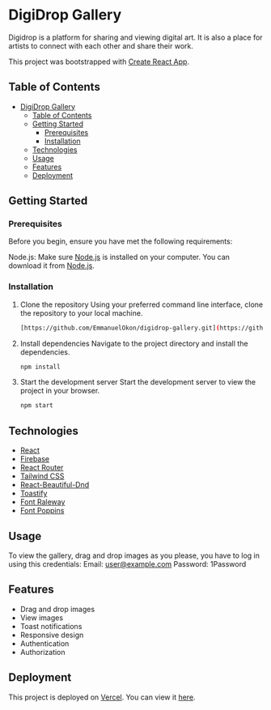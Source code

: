 # DigiDrop Gallery

Digidrop is a platform for sharing and viewing digital art. It is also a place for artists to connect with each other and share their work.

This project was bootstrapped with [Create React App](https://github.com/facebook/create-react-app).

## Table of Contents

- [DigiDrop Gallery](#digidrop-gallery)
  - [Table of Contents](#table-of-contents)
  - [Getting Started](#getting-started)
    - [Prerequisites](#prerequisites)
    - [Installation](#installation)
  - [Technologies](#technologies)
  - [Usage](#usage)
  - [Features](#features)
  - [Deployment](#deployment)

## Getting Started

### Prerequisites

Before you begin, ensure you have met the following requirements:

Node.js: Make sure [Node.js](https://nodejs.org/) is installed on your computer. You can download it from [Node.js](https://nodejs.org/).

### Installation

1. Clone the repository
   Using your preferred command line interface, clone the repository to your local machine.

   ```sh
   [https://github.com/EmmanuelOkon/digidrop-gallery.git](https://github.com/EmmanuelOkon/digidrop-gallery.git)
   ```

2. Install dependencies 
    Navigate to the project directory and install the dependencies.
    
    ```sh
    npm install
    ```

3. Start the development server
    Start the development server to view the project in your browser.
    
    ```sh
    npm start
    ```

## Technologies

- [React](https://reactjs.org/)
- [Firebase](https://firebase.google.com/)
- [React Router](https://reactrouter.com/)
- [Tailwind CSS](https://tailwindcss.com/)
- [React-Beautiful-Dnd](https://github.com/atlassian/react-beautiful-dnd)
- [Toastify](https://apvarun.github.io/toastify-js/)
- [Font Raleway](https://fonts.google.com/specimen/Raleway)
- [Font Poppins](https://fonts.google.com/specimen/Poppins)


## Usage
To view the gallery, drag and drop images as you please, you have to log in using this credentials:
Email: user@example.com
Password: 1Password

## Features
- Drag and drop images
- View images
- Toast notifications
- Responsive design
- Authentication
- Authorization

## Deployment
This project is deployed on [Vercel](https://vercel.com/). You can view it [here](https://digidrop-gallery.vercel.app/).

```
